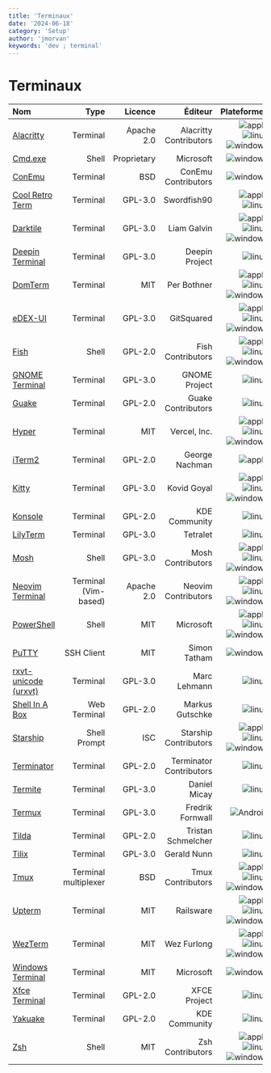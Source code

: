 ```yaml
---
title: 'Terminaux'
date: '2024-06-18'
category: 'Setup'
author: 'jmorvan'
keywords: 'dev ; terminal'
---
```


# Terminaux

| Nom                             | Type                  | Licence                | Éditeur        | Plateformes   |
|:---------------------------------------------|-----------------------:|------------------------:|--------------------------:|---------------------------:|
| [Alacritty](https://alacritty.org/)         | Terminal              | Apache 2.0             | Alacritty Contributors   | ![apple](/logos/apple.svg) ![linux](/logos/linux.svg) ![windows](/logos/windows.svg)     |
| [Cmd.exe](https://docs.microsoft.com/en-us/windows-server/administration/windows-commands/cmd) | Shell | Proprietary            | Microsoft                | ![windows](/logos/windows.svg)                   |
| [ConEmu](https://conemu.github.io/)         | Terminal              | BSD                    | ConEmu Contributors      | ![windows](/logos/windows.svg)                   |
| [Cool Retro Term](https://github.com/Swordfish90/cool-retro-term) | Terminal | GPL-3.0   | Swordfish90              | ![apple](/logos/apple.svg) ![linux](/logos/linux.svg)              |
| [Darktile](https://github.com/liamg/darktile)   | Terminal              | GPL-3.0                | Liam Galvin              | ![apple](/logos/apple.svg) ![linux](/logos/linux.svg) ![windows](/logos/windows.svg)     |
| [Deepin Terminal](https://github.com/linuxdeepin/deepin-terminal) | Terminal | GPL-3.0   | Deepin Project           | ![linux](/logos/linux.svg)                     |
| [DomTerm](https://domterm.org/)             | Terminal              | MIT                    | Per Bothner              | ![apple](/logos/apple.svg) ![linux](/logos/linux.svg) ![windows](/logos/windows.svg)     |
| [eDEX-UI](https://github.com/GitSquared/edex-ui) | Terminal            | GPL-3.0                | GitSquared               | ![apple](/logos/apple.svg) ![linux](/logos/linux.svg) ![windows](/logos/windows.svg)     |
| [Fish](https://fishshell.com/)              | Shell                 | GPL-2.0                | Fish Contributors        | ![apple](/logos/apple.svg) ![linux](/logos/linux.svg) ![windows](/logos/windows.svg)     |
| [GNOME Terminal](https://wiki.gnome.org/Apps/Terminal) | Terminal              | GPL-3.0                | GNOME Project            | ![linux](/logos/linux.svg)                     |
| [Guake](https://guake.github.io/)          | Terminal              | GPL-2.0                | Guake Contributors       | ![linux](/logos/linux.svg)                     |
| [Hyper](https://hyper.is/)                  | Terminal              | MIT                    | Vercel, Inc.             | ![apple](/logos/apple.svg) ![linux](/logos/linux.svg) ![windows](/logos/windows.svg)     |
| [iTerm2](https://iterm2.com/)               | Terminal              | GPL-2.0                | George Nachman           | ![apple](/logos/apple.svg)                     |
| [Kitty](https://sw.kovidgoyal.net/kitty/)   | Terminal              | GPL-3.0                | Kovid Goyal              | ![apple](/logos/apple.svg) ![linux](/logos/linux.svg) ![windows](/logos/windows.svg)     |
| [Konsole](https://konsole.kde.org/)         | Terminal              | GPL-2.0                | KDE Community            | ![linux](/logos/linux.svg)                     |
| [LilyTerm](https://github.com/Tetralet/LilyTerm) | Terminal             | GPL-3.0                | Tetralet                 | ![linux](/logos/linux.svg)                     |
| [Mosh](https://mosh.org/)                   | Shell                 | GPL-3.0                | Mosh Contributors        | ![apple](/logos/apple.svg) ![linux](/logos/linux.svg) ![windows](/logos/windows.svg)     |
| [Neovim Terminal](https://neovim.io/)       | Terminal (Vim-based)  | Apache 2.0             | Neovim Contributors      | ![apple](/logos/apple.svg) ![linux](/logos/linux.svg) ![windows](/logos/windows.svg)     |
| [PowerShell](https://github.com/PowerShell/PowerShell) | Shell                 | MIT                    | Microsoft                | ![apple](/logos/apple.svg) ![linux](/logos/linux.svg) ![windows](/logos/windows.svg)     |
| [PuTTY](https://www.chiark.greenend.org.uk/~sgtatham/putty/) | SSH Client | MIT                    | Simon Tatham             | ![windows](/logos/windows.svg)                   |
| [rxvt-unicode (urxvt)](https://wiki.archlinux.org/title/rxvt-unicode) | Terminal | GPL-3.0 | Marc Lehmann             | ![linux](/logos/linux.svg)                     |
| [Shell In A Box](https://github.com/shellinabox/shellinabox) | Web Terminal | GPL-2.0  | Markus Gutschke           | ![linux](/logos/linux.svg)                     |
| [Starship](https://starship.rs/)            | Shell Prompt          | ISC                    | Starship Contributors    | ![apple](/logos/apple.svg) ![linux](/logos/linux.svg) ![windows](/logos/windows.svg)     |
| [Terminator](https://gnometerminator.blogspot.com/p/introduction.html) | Terminal              | GPL-2.0                | Terminator Contributors  | ![linux](/logos/linux.svg)                     |
| [Termite](https://github.com/thestinger/termite) | Terminal              | GPL-3.0                | Daniel Micay             | ![linux](/logos/linux.svg)                     |
| [Termux](https://termux.com/)               | Terminal              | GPL-3.0                | Fredrik Fornwall         | ![Android](/logos/android.svg)                   |
| [Tilda](https://github.com/lanoxx/tilda)    | Terminal              | GPL-2.0                | Tristan Schmelcher       | ![linux](/logos/linux.svg)                     |
| [Tilix](https://gnunn1.github.io/tilix-web/) | Terminal              | GPL-3.0                | Gerald Nunn              | ![linux](/logos/linux.svg)                     |
| [Tmux](https://github.com/tmux/tmux)   | Terminal multiplexer  | BSD                    | Tmux Contributors        | ![apple](/logos/apple.svg) ![linux](/logos/linux.svg) ![windows](/logos/windows.svg)     |
| [Upterm](https://github.com/railsware/upterm) | Terminal              | MIT                    | Railsware                | ![apple](/logos/apple.svg) ![linux](/logos/linux.svg) ![windows](/logos/windows.svg)     |
| [WezTerm](https://wezfurlong.org/wezterm/)  | Terminal              | MIT                    | Wez Furlong              | ![apple](/logos/apple.svg) ![linux](/logos/linux.svg) ![windows](/logos/windows.svg)     |
| [Windows Terminal](https://aka.ms/terminal) | Terminal              | MIT                    | Microsoft                | ![windows](/logos/windows.svg)                   |
| [Xfce Terminal](https://docs.xfce.org/apps/terminal/start) | Terminal              | GPL-2.0                | XFCE Project             | ![linux](/logos/linux.svg)                     |
| [Yakuake](https://github.com/KDE/yakuake)         | Terminal              | GPL-2.0                | KDE Community            | ![linux](/logos/linux.svg)                     |
| [Zsh](https://www.zsh.org/)                 | Shell                 | MIT                    | Zsh Contributors         | ![apple](/logos/apple.svg) ![linux](/logos/linux.svg) ![windows](/logos/windows.svg)     |
